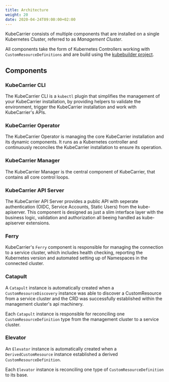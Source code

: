 ```yaml
---
title: Architecture
weight: 20
date: 2020-04-24T09:00:00+02:00
---
```


KubeCarrier consists of multiple components that are installed on a single Kubernetes Cluster, referred to as *Management Cluster*.

All components take the form of Kubernetes Controllers working with `CustomResourceDefinitions` and are build using the [kubebuilder project](https://github.com/kubernetes-sigs/kubebuilder).

## Components

### KubeCarrier CLI

The KubeCarrier CLI is a `kubectl` plugin that simplifies the management of your KubeCarrier installation, by providing helpers to validate the environment, trigger the KubeCarrier installation and work with KubeCarrier's APIs.

### KubeCarrier Operator

The KubeCarrier Operator is managing the core KubeCarrier installation and its dynamic components. It runs as a Kubernetes controller and continuously reconciles the KubeCarrier installation to ensure its operation.

### KubeCarrier Manager

The KubeCarrier Manager is the central component of KubeCarrier, that contains all core control loops.

### KubeCarrier API Server

The KubeCarrier API Server provides a public API with seperate authentication (OIDC, Service Accounts, Static Users) from the kube-apiserver.
This component is designed as just a slim interface layer with the business logic, validation and authorization all beeing handled as kube-apiserver extensions.

### Ferry

KubeCarrier's `Ferry` component is responsible for managing the connection to a service cluster, which includes health checking, reporting the Kubernetes version and automated setting up of Namespaces in the connected cluster.

### Catapult

A `Catapult` instance is automatically created when a `CustomResourceDiscovery` instance was able to discover a CustomResource from a service cluster and the CRD was successfully established within the management cluster's api machinery.

Each `Catapult` instance is responsible for reconciling one `CustomResourceDefinition` type from the management cluster to a service cluster.

### Elevator

An `Elevator` instance is automatically created when a `DerivedCustomResource` instance established a derived `CustomResourceDefinition`.

Each `Elevator` instance is reconciling one type of `CustomResourceDefinition` to its base.
